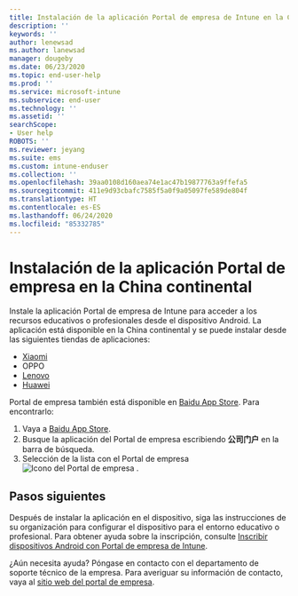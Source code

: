 ```yaml
---
title: Instalación de la aplicación Portal de empresa de Intune en la China continental | Microsoft Docs
description: ''
keywords: ''
author: lenewsad
ms.author: lanewsad
manager: dougeby
ms.date: 06/23/2020
ms.topic: end-user-help
ms.prod: ''
ms.service: microsoft-intune
ms.subservice: end-user
ms.technology: ''
ms.assetid: ''
searchScope:
- User help
ROBOTS: ''
ms.reviewer: jeyang
ms.suite: ems
ms.custom: intune-enduser
ms.collection: ''
ms.openlocfilehash: 39aa0108d160aea74e1ac47b19877763a9ffefa5
ms.sourcegitcommit: 411e9d93cbafc7585f5a0f9a05097fe589de804f
ms.translationtype: HT
ms.contentlocale: es-ES
ms.lasthandoff: 06/24/2020
ms.locfileid: "85332785"
---
```

# <a name="install-company-portal-app-in-mainland-china"></a>Instalación de la aplicación Portal de empresa en la China continental   

Instale la aplicación Portal de empresa de Intune para acceder a los recursos educativos o profesionales desde el dispositivo Android. La aplicación está disponible en la China continental y se puede instalar desde las siguientes tiendas de aplicaciones: 


* [Xiaomi](https://go.microsoft.com/fwlink/?linkid=836947) 
* OPPO
* [Lenovo](https://go.microsoft.com/fwlink/?linkid=2125082)
* [Huawei](https://go.microsoft.com/fwlink/?linkid=836948)

Portal de empresa también está disponible en [Baidu App Store](https://go.microsoft.com/fwlink/?linkid=2133565). Para encontrarlo:  
 
   1. Vaya a [Baidu App Store](https://go.microsoft.com/fwlink/?linkid=2133565).  
   2. Busque la aplicación del Portal de empresa escribiendo  **公司门户** en la barra de búsqueda.  
   3. Selección de la lista con el Portal de empresa ![Icono del Portal de empresa](./media/company-portal-logo-small-2006.png) .  


## <a name="next-steps"></a>Pasos siguientes  
Después de instalar la aplicación en el dispositivo, siga las instrucciones de su organización para configurar el dispositivo para el entorno educativo o profesional. Para obtener ayuda sobre la inscripción, consulte [Inscribir dispositivos Android con Portal de empresa de Intune](enroll-device-android-company-portal.md). 


¿Aún necesita ayuda? Póngase en contacto con el departamento de soporte técnico de la empresa. Para averiguar su información de contacto, vaya al [sitio web del portal de empresa](https://go.microsoft.com/fwlink/?linkid=2010980).

